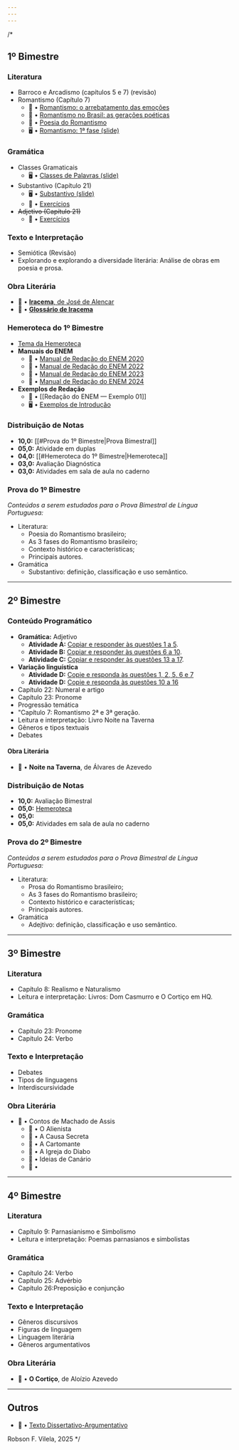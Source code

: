 ```yaml
---
---
---
```


/*
## 1º Bimestre

### Literatura
- Barroco e Arcadismo (capítulos 5 e 7) (revisão)
- Romantismo (Capítulo 7)
	- 📙 • [Romantismo: o arrebatamento das emoções](https://drive.google.com/file/d/1cRVK1Y8oDmxsV7o2LscYCDtGgpBUG0UT/view?usp=share_link)
	- 📙 • [Romantismo no Brasil: as gerações poéticas](https://drive.google.com/file/d/1ZIoo23y4Uioj4VREds6zAFAkGVVx0c3T/view?usp=share_link)
	- 📝 • [Poesia do Romantismo](https://drive.google.com/file/d/18bJpQQEKUwDqSYiutInEih_9gWMgyWOl/view?usp=drivesdk)
	- 🖥️ • [Romantismo: 1ª fase (slide)](https://drive.google.com/file/d/1XXRG9eHImCHqwroywm0VphyAsuwgqwlB/view?usp=drivesdk)

### Gramática
- Classes Gramaticais
	- 🖥️ • [Classes de Palavras (slide)](https://drive.google.com/file/d/1v2CgiBOw307PzD2rPQkN2OsUmR02Ku2_/view?usp=drivesdk)
- Substantivo (Capítulo 21)
	- 🖥️ • [Substantivo (slide)](https://drive.google.com/file/d/1A0sqBWtBJ1VszVFPglBKktXWzfU3kPOR/view?usp=drivesdk)
	- 📝 • [Exercícios](https://drive.google.com/file/d/1s5Zv5TrdhB0s8oOipxITru9mCrZO8ycr/view?usp=drivesdk) 
- ~~Adjetivo (Capítulo 21)~~
	- 📝 • [Exercícios](https://drive.google.com/file/d/1QrvBGMVQFXfi7I7A9L6EIdqQCiHK7QSi/view?usp=drivesdk)

### Texto e Interpretação
- Semiótica (Revisão)
- Explorando e explorando a diversidade literária: Análise de obras em poesia e prosa.

### Obra Literária
- 📙 • [**Iracema**, de José de Alencar](https://drive.google.com/file/d/10vNj-i5TWeL8JFB7XwsoBW482nx4dYq_/view?usp=sharing)
- 📙 • [**Glossário de Iracema**](https://drive.google.com/file/d/1YjJntTAHDvtnyD59xRKDVqSnqRaWThRb/view?usp=sharing) 

### Hemeroteca do 1º Bimestre

- [Tema da Hemeroteca](https://drive.google.com/file/d/1gaO9IvGUzPWB_36g2lSXioxUMKtIPlCV/view?usp=drivesdk)
- **Manuais do ENEM**
	- 📙 • [Manual de Redação do ENEM 2020](https://download.inep.gov.br/publicacoes/institucionais/avaliacoes_e_exames_da_educacao_basica/a_redacao_do_enem_2020_-_cartilha_do_participante.pdf)
	- 📙 • [Manual de Redação do ENEM 2022](https://download.inep.gov.br/download/enem/cartilha_do_participante_enem_2022.pdf)
	- 📙 • [Manual de Redação do ENEM 2023](https://download.inep.gov.br/publicacoes/institucionais/avaliacoes_e_exames_da_educacao_basica/a_redacao_no_enem_2023_cartilha_do_participante.pdf)
	- 📙 • [Manual de Redação do ENEM 2024](https://download.inep.gov.br/publicacoes/institucionais/avaliacoes_e_exames_da_educacao_basica/a_redacao_no_enem_2024_cartilha_do_participante.pdf)
- **Exemplos de Redação**
	- 📙 • [[Redação do ENEM — Exemplo 01]]
	- 🖥️ • [Exemplos de Introdução](https://drive.google.com/file/d/1bBqyWBfE0ETUKvTDqWnWE9gE_ez_R-sZ/view?usp=drivesdk)


### Distribuição de Notas
- **10,0:** [[#Prova do 1º Bimestre|Prova Bimestral]]
- **05,0:** Atividade em duplas
- **04,0:** [[#Hemeroteca do 1º Bimestre|Hemeroteca]]
- **03,0:** Avaliação Diagnóstica
- **03,0:** Atividades em sala de aula no caderno

### Prova do 1º Bimestre
*Conteúdos a serem estudados para o Prova Bimestral de Língua Portuguesa:*
- Literatura:
	- Poesia do Romantismo brasileiro;
	- As 3 fases do Romantismo brasileiro;
	- Contexto histórico e características;
	- Principais autores.
- Gramática
	- Substantivo: definição, classificação e uso semântico.


---

## 2º Bimestre

### Conteúdo Programático
- **Gramática:** Adjetivo
	- **Atividade A:** [Copiar e responder às questões 1 a 5](https://drive.google.com/file/d/1QrvBGMVQFXfi7I7A9L6EIdqQCiHK7QSi/view?usp=drivesdk).
	- **Atividade B:** [Copiar e responder às questões 6 a 10](https://drive.google.com/file/d/1QrvBGMVQFXfi7I7A9L6EIdqQCiHK7QSi/view?usp=drivesdk).
	- **Atividade C:** [Copiar e responder às questões 13 a 17](https://drive.google.com/file/d/1QrvBGMVQFXfi7I7A9L6EIdqQCiHK7QSi/view?usp=drivesdk).
- **Variação linguística**
	- **Atividade D:** [Copie e responda às questões 1, 2, 5, 6 e 7](https://drive.google.com/file/d/1lkgFtq2LIXJ-1PStIMIt3pju7e22bl7A/view?usp=drivesdk)
	- **Atividade D:** [Copie e responda às questões 10 a 16](https://drive.google.com/file/d/1lkgFtq2LIXJ-1PStIMIt3pju7e22bl7A/view?usp=drivesdk)
- Capítulo 22: Numeral e artigo
- Capítulo 23: Pronome
- Progressão temática
- "Capítulo 7: Romantismo 2ª e 3ª geração.
- Leitura e interpretação: Livro Noite na Taverna
- Gêneros e tipos textuais
- Debates

#### Obra Literária
- 📙 • **Noite na Taverna**, de Álvares de Azevedo

### Distribuição de Notas
- **10,0:** Avaliação Bimestral
- **05,0:** [Hemeroteca]()
- **05,0:** 
- **05,0:** Atividades em sala de aula no caderno

### Prova do 2º Bimestre
*Conteúdos a serem estudados para o Prova Bimestral de Língua Portuguesa:*
- Literatura:
	- Prosa do Romantismo brasileiro;
	- As 3 fases do Romantismo brasileiro;
	- Contexto histórico e características;
	- Principais autores.
- Gramática
	- Adejtivo: definição, classificação e uso semântico.




---
## 3º Bimestre

### Literatura
- Capítulo 8: Realismo e Naturalismo
- Leitura e interpretação: Livros: Dom Casmurro e O Cortiço em HQ.

### Gramática
- Capítulo 23: Pronome
- Capítulo 24: Verbo

### Texto e Interpretação
- Debates
- Tipos de linguagens
- Interdiscursividade

### Obra Literária
- 📙 • Contos de Machado de Assis
	- 📙 • O Alienista
	- 📙 • A Causa Secreta
	- 📙 • A Cartomante
	- 📙 • A Igreja do Diabo
	- 📙 • Ideias de Canário
	- 📙 • 

---

## 4º Bimestre

### Literatura
- Capítulo 9: Parnasianismo e Simbolismo
- Leitura e interpretação: Poemas parnasianos e simbolistas

### Gramática
- Capítulo 24: Verbo
- Capítulo 25: Advérbio
- Capítulo 26:Preposição e conjunção

### Texto e Interpretação
- Gêneros discursivos
- Figuras de linguagem
- Linguagem literária
- Gêneros argumentativos

### Obra Literária
- 📙 • **O Cortiço**, de Aloízio Azevedo

---

## Outros

- 📙 • [Texto Dissertativo-Argumentativo](https://drive.google.com/file/d/1qGRX16po0DpGT6_HnR2dZMk87Din0soa/view?usp=drivesdk) 

Robson F. Vilela, 2025
*/